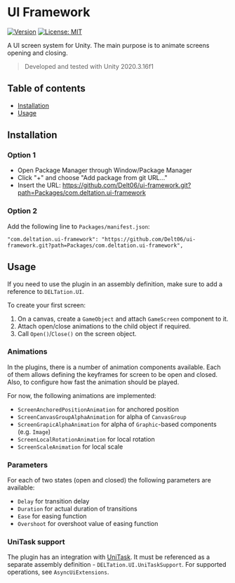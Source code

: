#  UI Framework

[![Version](https://img.shields.io/github/v/release/Delt06/ui-framework?sort=semver)](https://github.com/Delt06/ui-framework/releases)
[![License: MIT](https://img.shields.io/badge/License-MIT-yellow.svg)](https://opensource.org/licenses/MIT)

A UI screen system for Unity. The main purpose is to animate screens opening and closing.

> Developed and tested with Unity 2020.3.16f1

## Table of contents

- [Installation](#installation)
- [Usage](#usage)

## Installation
### Option 1
- Open Package Manager through Window/Package Manager
- Click "+" and choose "Add package from git URL..."
- Insert the URL: https://github.com/Delt06/ui-framework.git?path=Packages/com.deltation.ui-framework

### Option 2  
Add the following line to `Packages/manifest.json`:
```
"com.deltation.ui-framework": "https://github.com/Delt06/ui-framework.git?path=Packages/com.deltation.ui-framework",
```

## Usage

If you need to use the plugin in an assembly definition, make sure to add a reference to `DELTation.UI`.

To create your first screen:

1) On a canvas, create a `GameObject` and attach `GameScreen` component to it.
2) Attach open/close animations to the child object if required.
3) Call `Open()`/`Close()` on the screen object.

### Animations

In the plugins, there is a number of animation components available. Each of them allows defining the keyframes for screen to be open and closed. Also, to configure how fast the animation should be played.

For now, the following animations are implemented:
- `ScreenAnchoredPositionAnimation` for anchored position
- `ScreenCanvasGroupAlphaAnimation` for alpha of `CanvasGroup`
- `ScreenGrapicAlphaAnimation` for alpha of `Graphic`-based components (e.g. `Image`)
- `ScreenLocalRotationAnimation` for local rotation
- `ScreenScaleAnimation` for local scale

### Parameters
For each of two states (open and closed) the following parameters are available:
- `Delay` for transition delay
- `Duration` for actual duration of transitions
- `Ease` for easing function
- `Overshoot` for overshoot value of easing function

### UniTask support

The plugin has an integration with [UniTask](https://github.com/Cysharp/UniTask).
It must be referenced as a separate assembly definition - `DELTation.UI.UniTaskSupport`.
For supported operations, see `AsyncUiExtensions`.

